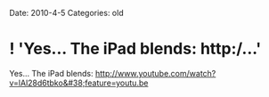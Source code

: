 Date: 2010-4-5
Categories: old

# ! 'Yes... The iPad blends: http:/...'

Yes... The iPad blends: <a href="http://www.youtube.com/watch?v=lAl28d6tbko&#38;feature=youtu.be" rel="nofollow">http://www.youtube.com/watch?v=lAl28d6tbko&#38;feature=youtu.be</a>

